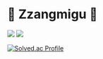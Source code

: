 # 👑 Zzangmigu 👑

<img src="https://img.shields.io/badge/Go-00ADD8?style=flat-square&logo=Go&logoColor=white"/>
<img src="http://mazandi.herokuapp.com/api?handle=baek001&theme=dark"/>


[![Solved.ac Profile](http://mazassumnida.wtf/api/v2/generate_badge?boj=baek001)](https://solved.ac/baek001/)
